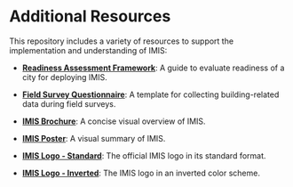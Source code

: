 # Additional Resources
This repository includes a variety of resources to support the implementation and understanding of IMIS:  

- [**Readiness Assessment Framework**](https://github.com/base-imis/other_resources/blob/main/Readiness%20Assessment.pdf): A guide to evaluate readiness of a city for deploying IMIS.
  
- [**Field Survey Questionnaire**](https://github.com/base-imis/other_resources/blob/main/Building%20Questionnaire.pdf): A template for collecting building-related data during field surveys.
  
- [**IMIS Brochure**](https://github.com/base-imis/additional_resources/blob/main/IMIS%20Brochure.pdf): A concise visual overview of IMIS.
  
- [**IMIS Poster**](https://github.com/base-imis/additional_resources/blob/main/IMIS%20Poster.pdf): A visual summary of IMIS.
  
- [**IMIS Logo - Standard**](https://github.com/base-imis/additional_resources/blob/main/IMIS%20Logo%20-%20Standard.png): The official IMIS logo in its standard format.
  
- [**IMIS Logo - Inverted**](https://github.com/base-imis/additional_resources/blob/main/IMIS%20Logo%20-%20Inverted.png): The IMIS logo in an inverted color scheme.  
